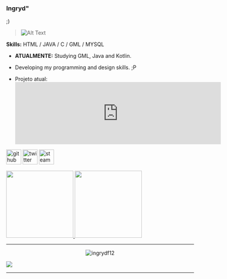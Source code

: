 ### Ingryd"
;) 
> ![Alt Text](https://img.wattpad.com/dd318f308497513f70414e2e71fd8f81431abaea/68747470733a2f2f73332e616d617a6f6e6177732e636f6d2f776174747061642d6d656469612d736572766963652f53746f7279496d6167652f6956456a634d354c5270573875413d3d2d313238373733393136372e313732386563353064326666353365653133343733333432303134332e676966)



<b>Skills:</b> HTML / JAVA / C / GML / MYSQL

- <b> ATUALMENTE:</b> Studying GML, Java and Kotlin.

- Developing my programming and design skills. ;P

- Projeto atual: <iframe frameborder="0" src="https://itch.io/embed/2479072?bg_color=000000&amp;fg_color=58c0ff&amp;link_color=2996cd" width="552" height="167"><a href="https://tkdingryd.itch.io/outsidehome">Outside home by ;), JIKS Studios</a></iframe>

[<img src='https://raphaelbrodrigues.github.io/images/git.png' alt='github' height='40'>](https://github.com/ingrydf12)  [<img src='https://icon-library.com/images/twitter-icon-png-white/twitter-icon-png-white-12.jpg' alt='twitter' height='40'>](https://twitter.com/ingrxw)  [<img src='https://img.freepik.com/icones-gratis/vapor_318-219838.jpg?w=2000' alt='steam' height='40'>](https://steamcommunity.com/id/ingrydf12)

<div>
<a href="https://github.com/ingrydf12">
<img height="180em" src="https://github-readme-stats.vercel.app/api/top-langs/?username=ingrydf12&layout=compact&langs_count=8&theme=midnight-purple&border_radius"/>
<img height="180em" src="https://github-readme-stats.vercel.app/api?username=ingrydf12&show_icons=true&theme=midnight-purple&include_all_commits=true&count_private=true&border_radius"/>
  </a>
  </div>
 
  
<hr> 
<p align="center"><img src="https://github-readme-streak-stats.herokuapp.com/?user=ingrydf12&theme=black-ice&hide_border=true&stroke=0000&background=0D1117&ring=e05397&fire=e05397&currStreakLabel=e05397" alt="ingrydf12" /></p>
  
![](https://activity-graph.herokuapp.com/graph?username=ingrydf12&theme=redical)
<hr>

<!--<p align="center">
  --<img src="https://github.com/ingrydf12/ingrydf12/raw/output/github-contribution-grid-snake.svg" alt="snake"></center>
--</p> -->

